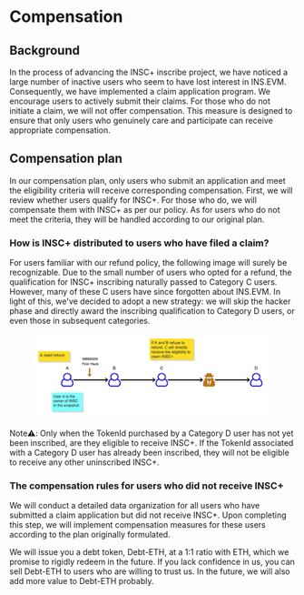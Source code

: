 # Compensation

## Background

In the process of advancing the INSC+ inscribe project, we have noticed a large number of inactive users who seem to have lost interest in INS.EVM. Consequently, we have implemented a claim application program. We encourage users to actively submit their claims. For those who do not initiate a claim, we will not offer compensation. This measure is designed to ensure that only users who genuinely care and participate can receive appropriate compensation.

## Compensation plan

In our compensation plan, only users who submit an application and meet the eligibility criteria will receive corresponding compensation. First, we will review whether users qualify for INSC+. For those who do, we will compensate them with INSC+ as per our policy. As for users who do not meet the criteria, they will be handled according to our original plan.

### How is INSC+ distributed to users who have filed a claim?

For users familiar with our refund policy, the following image will surely be recognizable. Due to the small number of users who opted for a refund, the qualification for INSC+ inscribing naturally passed to Category C users. However, many of these C users have since forgotten about INS.EVM. In light of this, we've decided to adopt a new strategy: we will skip the hacker phase and directly award the inscribing qualification to Category D users, or even those in subsequent categories.

<figure><img src="../.gitbook/assets/image (12).png" alt=""><figcaption></figcaption></figure>

Note⚠️: Only when the TokenId purchased by a Category D user has not yet been inscribed, are they eligible to receive INSC+. If the TokenId associated with a Category D user has already been inscribed, they will not be eligible to receive any other uninscribed INSC+.



### The compensation rules for users who did not receive INSC+

We will conduct a detailed data organization for all users who have submitted a claim application but did not receive INSC+. Upon completing this step, we will implement compensation measures for these users according to the plan originally formulated.

We will issue you a debt token, Debt-ETH, at a 1:1 ratio with ETH, which we promise to rigidly redeem in the future. If you lack confidence in us, you can sell Debt-ETH to users who are willing to trust us. In the future, we will also add more value to Debt-ETH probably.







